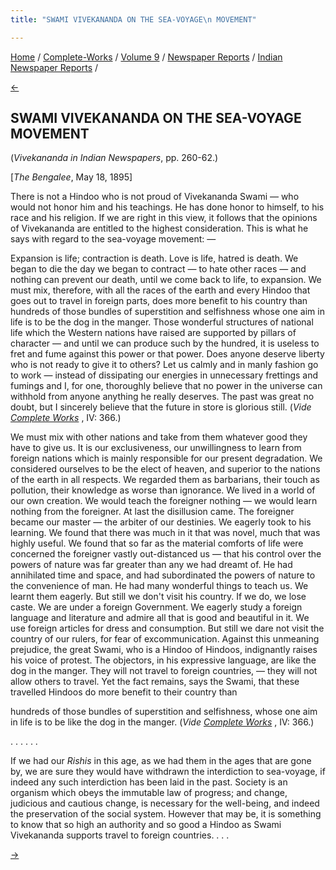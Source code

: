 ```yaml
---
title: "SWAMI VIVEKANANDA ON THE SEA-VOYAGE\n MOVEMENT"

---
```

<div>

[Home](../../../../index.htm) /
[Complete-Works](../../../complete_works.htm) / [Volume
9](../../volume_9_contents.htm) / [Newspaper
Reports](../newspaper_reports_contents.htm) / [Indian Newspaper
Reports](indian_newspaper_contents.htm) /

[←](05_the_indian_mirror_jul_20_1894.htm)

## SWAMI VIVEKANANDA ON THE SEA-VOYAGE MOVEMENT

(*Vivekananda in Indian Newspapers*, pp. 260-62.)

\[*The Bengalee*, May 18, 1895\]

There is not a Hindoo who is not proud of Vivekananda Swami — who would
not honor him and his teachings. He has done honor to himself, to his
race and his religion. If we are right in this view, it follows that the
opinions of Vivekananda are entitled to the highest consideration. This
is what he says with regard to the sea-voyage movement: —

Expansion is life; contraction is death. Love is life, hatred is death.
We began to die the day we began to contract — to hate other races — and
nothing can prevent our death, until we come back to life, to expansion.
We must mix, therefore, with all the races of the earth and every Hindoo
that goes out to travel in foreign parts, does more benefit to his
country than hundreds of those bundles of superstition and selfishness
whose one aim in life is to be the dog in the manger. Those wonderful
structures of national life which the Western nations have raised are
supported by pillars of character — and until we can produce such by the
hundred, it is useless to fret and fume against this power or that
power. Does anyone deserve liberty who is not ready to give it to
others? Let us calmly and in manly fashion go to work — instead of
dissipating our energies in unnecessary frettings and fumings and I, for
one, thoroughly believe that no power in the universe can withhold from
anyone anything he really deserves. The past was great no doubt, but I
sincerely believe that the future in store is glorious still. (*Vide
[Complete
Works](../../../volume_4/writings_prose/reply_to_the_calcutta_address.htm#v9_indnews)*
, IV: 366.)

We must mix with other nations and take from them whatever good they
have to give us. It is our exclusiveness, our unwillingness to learn
from foreign nations which is mainly responsible for our present
degradation. We considered ourselves to be the elect of heaven, and
superior to the nations of the earth in all respects. We regarded them
as barbarians, their touch as pollution, their knowledge as worse than
ignorance. We lived in a world of our own creation. We would teach the
foreigner nothing — we would learn nothing from the foreigner. At last
the disillusion came. The foreigner became our master — the arbiter of
our destinies. We eagerly took to his learning. We found that there was
much in it that was novel, much that was highly useful. We found that so
far as the material comforts of life were concerned the foreigner vastly
out-distanced us — that his control over the powers of nature was far
greater than any we had dreamt of. He had annihilated time and space,
and had subordinated the powers of nature to the convenience of man. He
had many wonderful things to teach us. We learnt them eagerly. But still
we don't visit his country. If we do, we lose caste. We are under a
foreign Government. We eagerly study a foreign language and literature
and admire all that is good and beautiful in it. We use foreign articles
for dress and consumption. But still we dare not visit the country of
our rulers, for fear of excommunication. Against this unmeaning
prejudice, the great Swami, who is a Hindoo of Hindoos, indignantly
raises his voice of protest. The objectors, in his expressive language,
are like the dog in the manger. They will not travel to foreign
countries, — they will not allow others to travel. Yet the fact remains,
says the Swami, that these travelled Hindoos do more benefit to their
country than

hundreds of those bundles of superstition and selfishness, whose one aim
in life is to be like the dog in the manger. (*Vide [Complete
Works](../../../volume_4/writings_prose/reply_to_the_calcutta_address.htm#v9_indnews)*
, IV: 366.)

. . . . . .

If we had our *Rishis* in this age, as we had them in the ages that are
gone by, we are sure they would have withdrawn the interdiction to
sea-voyage, if indeed any such interdiction has been laid in the past.
Society is an organism which obeys the immutable law of progress; and
change, judicious and cautious change, is necessary for the well-being,
and indeed the preservation of the social system. However that may be,
it is something to know that so high an authority and so good a Hindoo
as Swami Vivekananda supports travel to foreign countries. . . .

[→](07_the_indian_mirror_jun_29_1895.htm)

</div>
